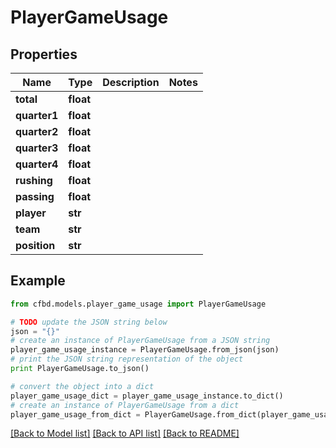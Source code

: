 # PlayerGameUsage


## Properties
Name | Type | Description | Notes
------------ | ------------- | ------------- | -------------
**total** | **float** |  | 
**quarter1** | **float** |  | 
**quarter2** | **float** |  | 
**quarter3** | **float** |  | 
**quarter4** | **float** |  | 
**rushing** | **float** |  | 
**passing** | **float** |  | 
**player** | **str** |  | 
**team** | **str** |  | 
**position** | **str** |  | 

## Example

```python
from cfbd.models.player_game_usage import PlayerGameUsage

# TODO update the JSON string below
json = "{}"
# create an instance of PlayerGameUsage from a JSON string
player_game_usage_instance = PlayerGameUsage.from_json(json)
# print the JSON string representation of the object
print PlayerGameUsage.to_json()

# convert the object into a dict
player_game_usage_dict = player_game_usage_instance.to_dict()
# create an instance of PlayerGameUsage from a dict
player_game_usage_from_dict = PlayerGameUsage.from_dict(player_game_usage_dict)
```
[[Back to Model list]](../README.md#documentation-for-models) [[Back to API list]](../README.md#documentation-for-api-endpoints) [[Back to README]](../README.md)



